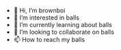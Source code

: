 - 👋 Hi, I’m brownboi
- 👀 I’m interested in balls
- 🌱 I’m currently learning about balls
- 💞️ I’m looking to collaborate on balls
- 📫 How to reach my balls

<!---
6942021/6942021 is a ✨ special ✨ repository because its `README.md` (this file) appears on your GitHub profile.
You can click the Preview link to take a look at your changes.
--->
